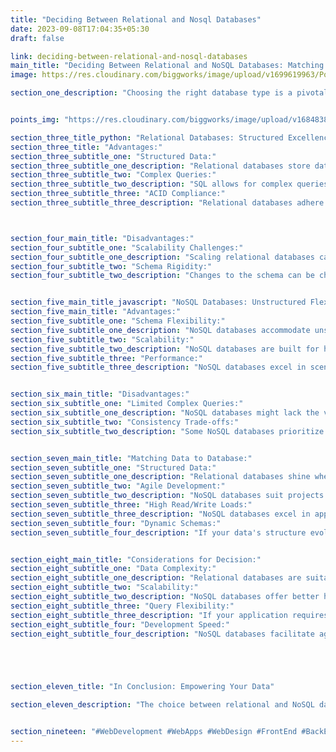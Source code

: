 ```yaml
---
title: "Deciding Between Relational and Nosql Databases"
date: 2023-09-08T17:04:35+05:30
draft: false

link: deciding-between-relational-and-nosql-databases
main_title: "Deciding Between Relational and NoSQL Databases: Matching Your Data's Needs"
image: https://res.cloudinary.com/biggworks/image/upload/v1699619963/Posts/Deciding_Between_Relational_and_NoSQL_Databases__Matching_Your_Data_s_Needs_c7s2v2.png

section_one_description: "Choosing the right database type is a pivotal decision in web development. This article explores the merits of relational databases (MySQL, PostgreSQL) and NoSQL databases (MongoDB, Firebase), guiding you to select the optimal database solution that aligns with your data's characteristics."


points_img: "https://res.cloudinary.com/biggworks/image/upload/v1684838348/Group_11544_lwrsg0.png"

section_three_title_python: "Relational Databases: Structured Excellence"
section_three_title: "Advantages:"
section_three_subtitle_one: "Structured Data:"
section_three_subtitle_one_description: "Relational databases store data in tables with predefined schemas, ensuring data integrity."
section_three_subtitle_two: "Complex Queries:"
section_three_subtitle_two_description: "SQL allows for complex queries, making it suitable for applications requiring intricate data retrieval."
section_three_subtitle_three: "ACID Compliance:"
section_three_subtitle_three_description: "Relational databases adhere to ACID (Atomicity, Consistency, Isolation, Durability) properties, ensuring transactional reliability."



section_four_main_title: "Disadvantages:"
section_four_subtitle_one: "Scalability Challenges:"
section_four_subtitle_one_description: "Scaling relational databases can be complex, especially for applications with high read/write demands."
section_four_subtitle_two: "Schema Rigidity:"
section_four_subtitle_two_description: "Changes to the schema can be challenging and might necessitate significant modifications."


section_five_main_title_javascript: "NoSQL Databases: Unstructured Flexibility"
section_five_main_title: "Advantages:"
section_five_subtitle_one: "Schema Flexibility:"
section_five_subtitle_one_description: "NoSQL databases accommodate unstructured or semi-structured data, allowing for agile schema changes."
section_five_subtitle_two: "Scalability:"
section_five_subtitle_two_description: "NoSQL databases are built for horizontal scalability, making them suitable for applications with varying data volumes."
section_five_subtitle_three: "Performance:"
section_five_subtitle_three_description: "NoSQL databases excel in scenarios with high read/write operations, offering low-latency data retrieval."


section_six_main_title: "Disadvantages:"
section_six_subtitle_one: "Limited Complex Queries:"
section_six_subtitle_one_description: "NoSQL databases might lack the versatility of complex querying found in relational databases."
section_six_subtitle_two: "Consistency Trade-offs:"
section_six_subtitle_two_description: "Some NoSQL databases prioritize availability and partition tolerance over strict consistency."


section_seven_main_title: "Matching Data to Database:"
section_seven_subtitle_one: "Structured Data:"
section_seven_subtitle_one_description: "Relational databases shine when dealing with structured data, such as financial records, where data integrity is paramount."
section_seven_subtitle_two: "Agile Development:"
section_seven_subtitle_two_description: "NoSQL databases suit projects requiring flexible data modeling, like content management systems or real-time analytics."
section_seven_subtitle_three: "High Read/Write Loads:"
section_seven_subtitle_three_description: "NoSQL databases excel in applications with frequent read/write operations, such as social media platforms."
section_seven_subtitle_four: "Dynamic Schemas:"
section_seven_subtitle_four_description: "If your data's structure evolves frequently, NoSQL databases allow for schema evolution without complex migrations."


section_eight_main_title: "Considerations for Decision:"
section_eight_subtitle_one: "Data Complexity:"
section_eight_subtitle_one_description: "Relational databases are suitable for well-defined, structured data; NoSQL databases for more diverse data."
section_eight_subtitle_two: "Scalability:"
section_eight_subtitle_two_description: "NoSQL databases offer better horizontal scaling, ideal for applications with varying workloads."
section_eight_subtitle_three: "Query Flexibility:"
section_eight_subtitle_three_description: "If your application requires complex querying, a relational database might be a better choice."
section_eight_subtitle_four: "Development Speed:"
section_eight_subtitle_four_description: "NoSQL databases facilitate agile development with dynamic schemas, while relational databases ensure data integrity."





section_eleven_title: "In Conclusion: Empowering Your Data"

section_eleven_description: "The choice between relational and NoSQL databases hinges on your data's characteristics and your project's goals. Whether you prioritize structured integrity or unstructured flexibility, each database type offers distinct advantages. By understanding your data's needs and your application's requirements, you can make an informed decision that sets the foundation for efficient data management and a successful web development journey."


section_nineteen: "#WebDevelopment #WebApps #WebDesign #FrontEnd #BackEnd #Programming #Coding #SoftwareEngineering #UIUX #FullStack #JavaScript #HTML #CSS #ReactJS #NodeJS #PHP #Python #WebDeveloper #MERN #MEAN"
---
```


